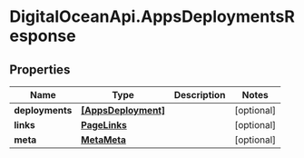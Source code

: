 # DigitalOceanApi.AppsDeploymentsResponse

## Properties
Name | Type | Description | Notes
------------ | ------------- | ------------- | -------------
**deployments** | [**[AppsDeployment]**](AppsDeployment.md) |  | [optional] 
**links** | [**PageLinks**](PageLinks.md) |  | [optional] 
**meta** | [**MetaMeta**](MetaMeta.md) |  | [optional] 
